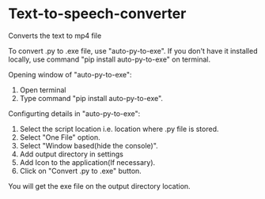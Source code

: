 # Text-to-speech-converter
Converts the text to mp4 file

To convert .py to .exe file, use "auto-py-to-exe".
If you don't have it installed locally, use command "pip install auto-py-to-exe" on terminal.

Opening window of "auto-py-to-exe":
1. Open terminal
2. Type command "pip install auto-py-to-exe".

Configurting details in "auto-py-to-exe":
1. Select the script location i.e. location where .py file is stored.
2. Select "One File" option.
3. Select "Window based(hide the console)".
4. Add output directory in settings
5. Add Icon to the application(If necessary).
6. Click on "Convert .py to .exe" button.

You will get the exe file on the output directory location.
